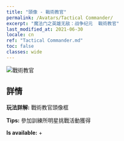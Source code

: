 ```yaml
---
title: "頭像 - 戰術教官"
permalink: /Avatars/Tactical Commander/
excerpt: "魔法门之英雄无敌：战争纪元  戰術教官"
last_modified_at: 2021-06-30
locale: cn
ref: "Tactical Commander.md"
toc: false
classes: wide
---
```

 ![戰術教官](/images/a/avatarFrame_20.png)

## 詳情

 **玩法詳解:** 戰術教官頭像框 

 **Tips:** 參加訓練所明星挑戰活動獲得 

 **Is available:**  + 

